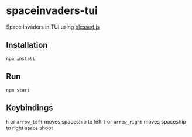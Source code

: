 # spaceinvaders-tui
Space Invaders in TUI using [blessed.js](https://npmjs.com/package/blessed)

## Installation
`npm install`

## Run
`npm start`

## Keybindings
`h` or `arrow_left` moves spaceship to left
`l` or `arrow_right` moves spaceship to right
`space` shoot
